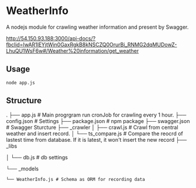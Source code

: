# WeatherInfo

A nodejs module for crawling weather information and present by Swagger.

http://54.150.93.188:3000/api-docs/?fbclid=IwAR1lEYjtWin0GaxRgkB8kNSCZQ0OrurBi_RNMG2dqMUDowZ-LhuQU1WsF6w#/Weather%20information/get_weather

## Usage 

```
node app.js
```

## Structure
.
├── app.js  # Main progrgram run cronJob for crawling every 1 hour.
├── config.json # Settings
├── package.json  # npm package
├── swagger.json  # Swagger Sturcture
├── _crawler
│   ├── crawl.js  # Crawl from central weather and insert record.
│   └── ts_compare.js # Compare the reocrd of lastest time from database. If it is latest, it won't insert the new record
├── _libs

│   └── db.js # db settings

└── _models

    └── WeatherInfo.js # Schema as ORM for recording data
    
